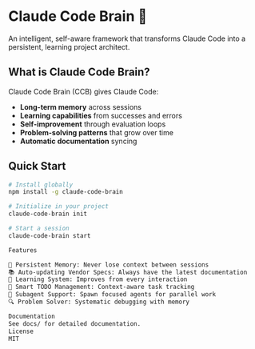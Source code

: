 # Claude Code Brain 🧠

An intelligent, self-aware framework that transforms Claude Code into a persistent, learning project architect.

## What is Claude Code Brain?

Claude Code Brain (CCB) gives Claude Code:
- **Long-term memory** across sessions
- **Learning capabilities** from successes and errors  
- **Self-improvement** through evaluation loops
- **Problem-solving patterns** that grow over time
- **Automatic documentation** syncing

## Quick Start

```bash
# Install globally
npm install -g claude-code-brain

# Initialize in your project
claude-code-brain init

# Start a session
claude-code-brain start

Features

🧠 Persistent Memory: Never lose context between sessions
📚 Auto-updating Vendor Specs: Always have the latest documentation
🔄 Learning System: Improves from every interaction
🎯 Smart TODO Management: Context-aware task tracking
🤝 Subagent Support: Spawn focused agents for parallel work
🔍 Problem Solver: Systematic debugging with memory

Documentation
See docs/ for detailed documentation.
License
MIT
